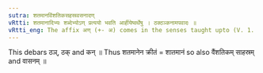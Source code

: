 ```yaml
---
sutra: शतमानविंशतिकसहस्रवसनादण्
vRtti: शतमानादिभ्यः शब्देभ्योऽण् प्रत्ययो भवति आर्हीयेष्वर्थेषु । ठक्ठञ्कनामपवादः ॥
vRtti_eng: The affix अण् (+- अ) comes in the senses taught upto (V. 1. 63), after the words \"_satamana_\", \"_vinsatika_\", \"_sahasra_\", and \"_vasana_\".
---
```

This debars ठञ्, ठक् and कन् ॥ Thus शतमानेन क्रीतं = शातमानं so also वैंशतिकम् साहस्रम् and वासनम् ॥
